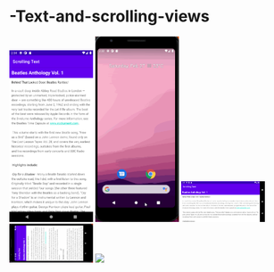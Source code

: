 # -Text-and-scrolling-views


<img src="task2.png" width="150">


<img src="task2g.gif" width="150">


<img src="v.png" width="150">


<img src="vg.gif" width="150">


<img src="t1.gif" width="150">
